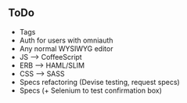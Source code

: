 ## ToDo

* Tags
* Auth for users with omniauth
* Any normal WYSIWYG editor
* JS --> CoffeeScript
* ERB --> HAML/SLIM
* CSS --> SASS
* Specs refactoring (Devise testing, request specs)
* Specs (+ Selenium to test confirmation box)
